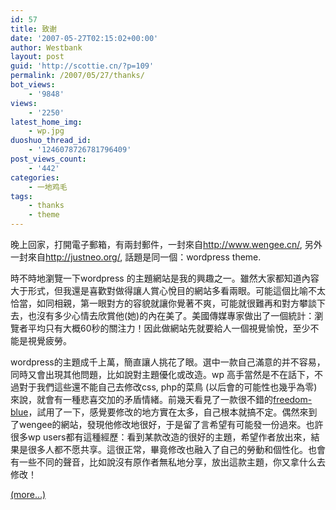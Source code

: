 ```yaml
---
id: 57
title: 致谢
date: '2007-05-27T02:15:02+00:00'
author: Westbank
layout: post
guid: 'http://scottie.cn/?p=109'
permalink: /2007/05/27/thanks/
bot_views:
    - '9848'
views:
    - '2250'
latest_home_img:
    - wp.jpg
duoshuo_thread_id:
    - '1246078726781796409'
post_views_count:
    - '442'
categories:
    - 一地鸡毛
tags:
    - thanks
    - theme
---
```


晚上回家，打開電子郵箱，有兩封郵件，一封來自<http://www.wengee.cn/>, 另外一封來自<http://justneo.org/>, 話題是同一個：wordpress theme.

時不時地瀏覽一下wordpress 的主題網站是我的興趣之一。雖然大家都知道內容大于形式，但我還是喜歡對做得讓人賞心悅目的網站多看兩眼。可能這個比喻不太恰當，如同相親，第一眼對方的容貌就讓你覺著不爽，可能就很難再和對方攀談下去，也沒有多少心情去欣賞他(她)的內在美了。美國傳媒專家做出了一個統計：瀏覽者平均只有大概60秒的關注力！因此做網站先就要給人一個視覺愉悅，至少不能是視覺疲勞。

wordpress的主題成千上萬，簡直讓人挑花了眼。選中一款自己滿意的并不容易，同時又會出現其他問題，比如說對主題優化或改造。wp 高手當然是不在話下，不過對于我們這些還不能自己去修改css, php的菜鳥 (以后會的可能性也幾乎為零)來說，就會有一種悲喜交加的矛盾情緒。前幾天看見了一款很不錯的[freedom-blue](http://blog.helmschrott.de/)，試用了一下，感覺要修改的地方實在太多，自己根本就搞不定。偶然來到了wengee的網站，發現他修改地很好，于是留了言希望有可能發一份過來。也許很多wp users都有這種經歷：看到某款改造的很好的主題，希望作者放出來，結果是很多人都不愿共享。這很正常，畢竟修改也融入了自己的勞動和個性化。也會有一些不同的聲音，比如說沒有原作者無私地分享，放出這款主題，你又拿什么去修改！

 [<span aria-label="Continue reading 致谢">(more…)</span>](http://farbank.net/2007/05/27/thanks/#more-57)